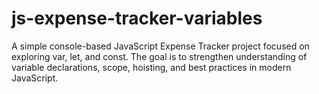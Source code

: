 # js-expense-tracker-variables
A simple console-based JavaScript Expense Tracker project focused on exploring var, let, and const. The goal is to strengthen understanding of variable declarations, scope, hoisting, and best practices in modern JavaScript.
